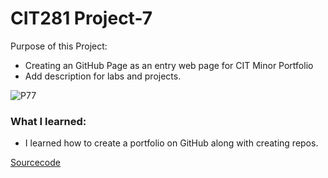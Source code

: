 # CIT281 Project-7

Purpose of this Project:
- Creating an GitHub Page as an entry web page for CIT Minor Portfolio 
- Add description for labs and projects.



![P77](https://user-images.githubusercontent.com/84296093/120630617-ddd7ca80-c41b-11eb-888a-ecbdc81214c9.JPG)


### What I learned:
- I learned how to create a portfolio on GitHub along with creating repos. 

[Sourcecode](https://ruichen11.github.io/Ruichen11.CIT-Minor/)
